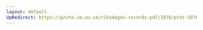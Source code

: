 ```yaml
---
layout: default
UpRedirect: https://pruto.im.uu.se/riksdagen-records-pdf/1876/prot-1876--fk--025/prot-1876--fk--025_019.pdf
---
```

